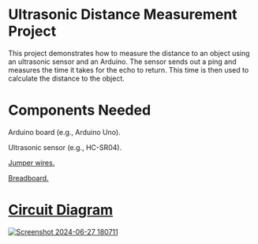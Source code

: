 # Ultrasonic Distance Measurement Project

This project demonstrates how to measure the distance to an object using an ultrasonic sensor and an Arduino. The sensor sends out a ping and measures the time it takes for the echo to return. This time is then used to calculate the distance to the object.

# Components Needed

Arduino board (e.g., Arduino Uno).

Ultrasonic sensor (e.g., HC-SR04).

<u> Jumper wires. <u>

Breadboard.

# Circuit Diagram

![Screenshot 2024-06-27 180711](https://github.com/piyush-mohanty82/1_arduino_projects/assets/174017382/8fac7de1-8403-40ab-a76f-6512ebfacb03)
